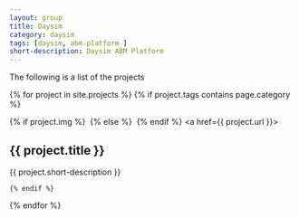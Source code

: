 ```yaml
---
layout: group
title: Daysim
category: daysim
tags: [daysim, abm-platform ]
short-description: Daysim ABM Platform
---
```


The following is a list of the projects 


<section class="tiles">
																
{% for project in site.projects %}
  	{% if project.tags contains page.category %}
  		<article class="style1 bigtile">
  			{% if project.img %}
  			<img src='{{ site.url }}/img/{{ project.img }}' alt="" />
  			{% else %}
  			<img src='{{ site.url }}/img/{{ site.default-tile-img }}' alt="" />
  			{% endif %}
    		<a href={{ project.url }}>
				<h2>{{ project.title }}</h2>
				<div class="content">
					<p>{{ project.short-description }}</p>
				</div>
			</a>
  		</article>
  
  	{% endif %}
{% endfor %}

</section>







